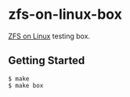 zfs-on-linux-box
================

[ZFS on Linux](http://zfsonlinux.org/) testing box.

Getting Started
---------------

```
$ make
$ make box
```
